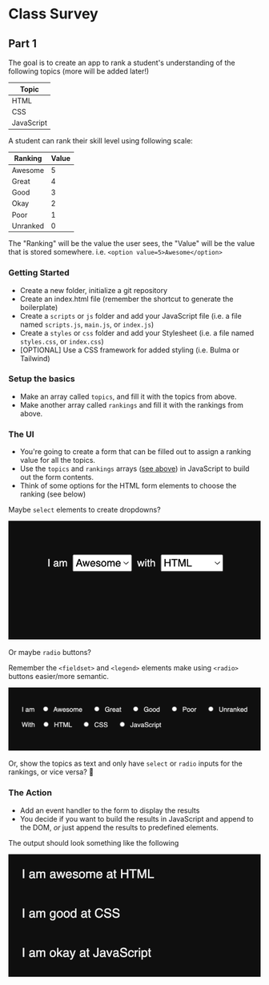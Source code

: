 # Class Survey

## Part 1

The goal is to create an app to rank a student's understanding of the following topics (more will be added later!)

| Topic      |
| ---------- |
| HTML       |
| CSS        |
| JavaScript |

A student can rank their skill level using following scale:

| Ranking  | Value |
| -------- | ----- |
| Awesome  | 5     |
| Great    | 4     |
| Good     | 3     |
| Okay     | 2     |
| Poor     | 1     |
| Unranked | 0     |

The "Ranking" will be the value the user sees, the "Value" will be the value that is stored somewhere.
i.e. `<option value=5>Awesome</option>`

### Getting Started

- Create a new folder, initialize a git repository
- Create an index.html file (remember the shortcut to generate the boilerplate)
- Create a `scripts` or `js` folder and add your JavaScript file (i.e. a file named `scripts.js`, `main.js`, or `index.js`)
- Create a `styles` or `css` folder and add your Stylesheet (i.e. a file named `styles.css`, or `index.css`)
- [OPTIONAL] Use a CSS framework for added styling (i.e. Bulma or Tailwind)

### Setup the basics

- Make an array called `topics`, and fill it with the topics from above.
- Make another array called `rankings` and fill it with the rankings from above.

### The UI

- You're going to create a form that can be filled out to assign a ranking value for all the topics.
- Use the `topics` and `rankings` arrays ([see above](#setup-the-basics)) in JavaScript to build out the form contents.
- Think of some options for the HTML form elements to choose the ranking (see below)

Maybe `select` elements to create dropdowns?

![Dropdowns](./img/dropdowns.png)

Or maybe `radio` buttons?

Remember the `<fieldset>` and `<legend>` elements make using `<radio>` buttons easier/more semantic.

![Radio](./img/radio-buttons.png)

Or, show the topics as text and only have `select` or `radio` inputs for the rankings, or vice versa? :thinking:

### The Action

- Add an event handler to the form to display the results
- You decide if you want to build the results in JavaScript and append to the DOM, _or_ just append the results to predefined elements.

The output should look something like the following

![HTML Output](./img/output.png)
